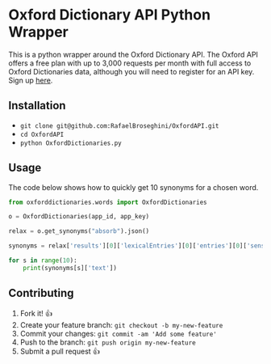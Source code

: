 # Oxford Dictionary API Python Wrapper

This is a python wrapper around the Oxford Dictionary API.
The Oxford API offers a free plan with up to 3,000 requests per month with full access to Oxford Dictionaries data, although you will need to register for an API key. Sign up [here](https://developer.oxforddictionaries.com/).

## Installation

* `git clone git@github.com:RafaelBroseghini/OxfordAPI.git`
* `cd OxfordAPI`
* `python OxfordDictionaries.py`


## Usage

The code below shows how to quickly get 10 synonyms for a chosen word.

```python
from oxforddictionaries.words import OxfordDictionaries

o = OxfordDictionaries(app_id, app_key)

relax = o.get_synonyms("absorb").json()

synonyms = relax['results'][0]['lexicalEntries'][0]['entries'][0]['senses'][0]['synonyms']

for s in range(10):
    print(synonyms[s]['text'])

```
## Contributing

1. Fork it! :+1:
2. Create your feature branch: `git checkout -b my-new-feature`
3. Commit your changes: `git commit -am 'Add some feature'`
4. Push to the branch: `git push origin my-new-feature`
5. Submit a pull request :+1:
